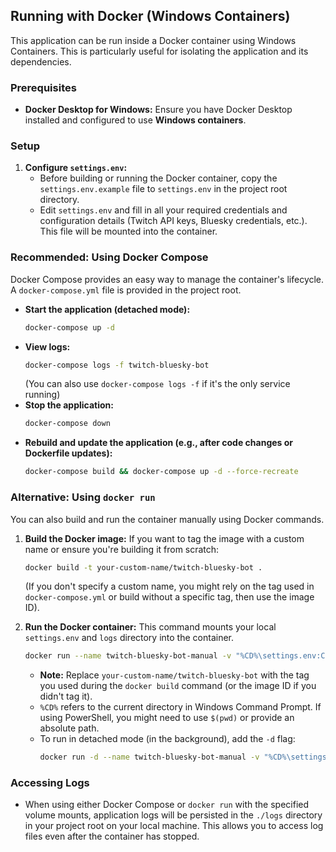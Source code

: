 ## Running with Docker (Windows Containers)

This application can be run inside a Docker container using Windows Containers. This is particularly useful for isolating the application and its dependencies.

### Prerequisites

*   **Docker Desktop for Windows:** Ensure you have Docker Desktop installed and configured to use **Windows containers**.

### Setup

1.  **Configure `settings.env`:**
    *   Before building or running the Docker container, copy the `settings.env.example` file to `settings.env` in the project root directory.
    *   Edit `settings.env` and fill in all your required credentials and configuration details (Twitch API keys, Bluesky credentials, etc.). This file will be mounted into the container.

### Recommended: Using Docker Compose

Docker Compose provides an easy way to manage the container's lifecycle. A `docker-compose.yml` file is provided in the project root.

*   **Start the application (detached mode):**
    ```bash
    docker-compose up -d
    ```
*   **View logs:**
    ```bash
    docker-compose logs -f twitch-bluesky-bot
    ```
    (You can also use `docker-compose logs -f` if it's the only service running)
*   **Stop the application:**
    ```bash
    docker-compose down
    ```
*   **Rebuild and update the application (e.g., after code changes or Dockerfile updates):**
    ```bash
    docker-compose build && docker-compose up -d --force-recreate
    ```

### Alternative: Using `docker run`

You can also build and run the container manually using Docker commands.

1.  **Build the Docker image:**
    If you want to tag the image with a custom name or ensure you're building it from scratch:
    ```bash
    docker build -t your-custom-name/twitch-bluesky-bot .
    ```
    (If you don't specify a custom name, you might rely on the tag used in `docker-compose.yml` or build without a specific tag, then use the image ID).

2.  **Run the Docker container:**
    This command mounts your local `settings.env` and `logs` directory into the container.
    ```bash
    docker run --name twitch-bluesky-bot-manual -v "%CD%\settings.env:C:\app\settings.env" -v "%CD%\logs:C:\app\logs" your-custom-name/twitch-bluesky-bot
    ```
    *   **Note:** Replace `your-custom-name/twitch-bluesky-bot` with the tag you used during the `docker build` command (or the image ID if you didn't tag it).
    *   `%CD%` refers to the current directory in Windows Command Prompt. If using PowerShell, you might need to use `$(pwd)` or provide an absolute path.
    *   To run in detached mode (in the background), add the `-d` flag:
        ```bash
        docker run -d --name twitch-bluesky-bot-manual -v "%CD%\settings.env:C:\app\settings.env" -v "%CD%\logs:C:\app\logs" your-custom-name/twitch-bluesky-bot
        ```

### Accessing Logs

*   When using either Docker Compose or `docker run` with the specified volume mounts, application logs will be persisted in the `./logs` directory in your project root on your local machine. This allows you to access log files even after the container has stopped.
